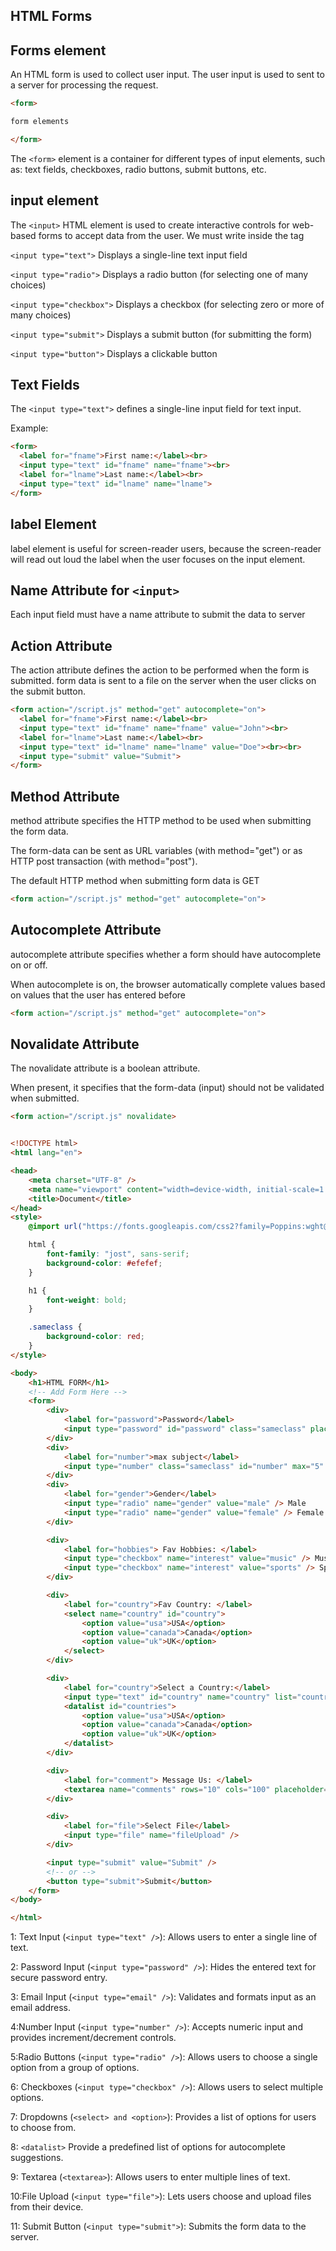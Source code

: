 ## HTML Forms 

## Forms element
An HTML form is used to collect user input. The user input is used to sent to a server for processing the request.

```html
<form>

form elements

</form>
```
The ```<form>``` element is a container for different types of input elements, such as: text fields, checkboxes, radio buttons, submit buttons, etc.

## input element
The ```<input>``` HTML element is used to create interactive controls for web-based forms to accept data from the user. We must write inside the tag

```<input type="text">```	Displays a single-line text input field

```<input type="radio">```	Displays a radio button (for selecting one of many choices)

```<input type="checkbox">```	Displays a checkbox (for selecting zero or more of many choices)

```<input type="submit">```	Displays a submit button (for submitting the form)

```<input type="button">```	Displays a clickable button

## Text Fields

The ```<input type="text">``` defines a single-line input field for text input.

Example:

```html
<form>
  <label for="fname">First name:</label><br>
  <input type="text" id="fname" name="fname"><br>
  <label for="lname">Last name:</label><br>
  <input type="text" id="lname" name="lname">
</form>
```
## label Element

label element is useful for screen-reader users, because the screen-reader will read out loud the label when the user focuses on the input element.

## Name Attribute for ```<input>```

Each input field must have a name attribute to submit the data to server

## Action Attribute

The action attribute defines the action to be performed when the form is submitted. form data is sent to a file on the server when the user clicks on the submit button.

```html
<form action="/script.js" method="get" autocomplete="on">
  <label for="fname">First name:</label><br>
  <input type="text" id="fname" name="fname" value="John"><br>
  <label for="lname">Last name:</label><br>
  <input type="text" id="lname" name="lname" value="Doe"><br><br>
  <input type="submit" value="Submit">
</form>
```
## Method Attribute

method attribute specifies the HTTP method to be used when submitting the form data.

The form-data can be sent as URL variables (with method="get") or as HTTP post transaction (with method="post").

The default HTTP method when submitting form data is GET

```html
<form action="/script.js" method="get" autocomplete="on">
```

## Autocomplete Attribute

autocomplete attribute specifies whether a form should have autocomplete on or off.

When autocomplete is on, the browser automatically complete values based on values that the user has entered before

```html
<form action="/script.js" method="get" autocomplete="on">
```

## Novalidate Attribute
The novalidate attribute is a boolean attribute.

When present, it specifies that the form-data (input) should not be validated when submitted.
```html
<form action="/script.js" novalidate>
```
```html

<!DOCTYPE html>
<html lang="en">

<head>
    <meta charset="UTF-8" />
    <meta name="viewport" content="width=device-width, initial-scale=1.0" />
    <title>Document</title>
</head>
<style>
    @import url("https://fonts.googleapis.com/css2?family=Poppins:wght@300;400;600&family=Urbanist:wght@300;400;600;700;800;900&display=swap");

    html {
        font-family: "jost", sans-serif;
        background-color: #efefef;
    }

    h1 {
        font-weight: bold;
    }

    .sameclass {
        background-color: red;
    }
</style>

<body>
    <h1>HTML FORM</h1>
    <!-- Add Form Here -->
    <form>
        <div>
            <label for="password">Password</label>
            <input type="password" id="password" class="sameclass" placeholder="Enter your password" />
        </div>
        <div>
            <label for="number">max subject</label>
            <input type="number" class="sameclass" id="number" max="5" min="1" value="1" />
        </div>
        <div>
            <label for="gender">Gender</label>
            <input type="radio" name="gender" value="male" /> Male
            <input type="radio" name="gender" value="female" /> Female
        </div>

        <div>
            <label for="hobbies"> Fav Hobbies: </label>
            <input type="checkbox" name="interest" value="music" /> Music
            <input type="checkbox" name="interest" value="sports" /> Sports
        </div>

        <div>
            <label for="country">Fav Country: </label>
            <select name="country" id="country">
                <option value="usa">USA</option>
                <option value="canada">Canada</option>
                <option value="uk">UK</option>
            </select>
        </div>

        <div>
            <label for="country">Select a Country:</label>
            <input type="text" id="country" name="country" list="countries" />
            <datalist id="countries">
                <option value="usa">USA</option>
                <option value="canada">Canada</option>
                <option value="uk">UK</option>
            </datalist>
        </div>

        <div>
            <label for="comment"> Message Us: </label>
            <textarea name="comments" rows="10" cols="100" placeholder="Enter your comments"></textarea>
        </div>

        <div>
            <label for="file">Select File</label>
            <input type="file" name="fileUpload" />
        </div>

        <input type="submit" value="Submit" />
        <!-- or -->
        <button type="submit">Submit</button>
    </form>
</body>

</html>
```

1: Text Input (```<input type="text" />```): Allows users to enter a single line of text. 

 2: Password Input (```<input type="password" />```): Hides the entered text for
secure password entry. 

3: Email Input (```<input type="email" />```): Validates and formats input as an email address. 

4:Number Input (```<input type="number" />```): Accepts numeric input and provides increment/decrement controls. 

5:Radio Buttons (```<input type="radio" />```): Allows users to choose a single option from a group of
options. 

6: Checkboxes (```<input type="checkbox" />```): Allows users to select
multiple options. 

7: Dropdowns (```<select> and <option>```): Provides a list of options for users to choose from.
  
8: ```<datalist>``` Provide a predefined list of options for autocomplete suggestions.

9: Textarea (```<textarea>```): Allows users to enter multiple lines of text.

10:File Upload (```<input type="file">```):  Lets users choose and upload files from their device.

11: Submit Button (```<input type="submit">```):  Submits the form data to the server.


